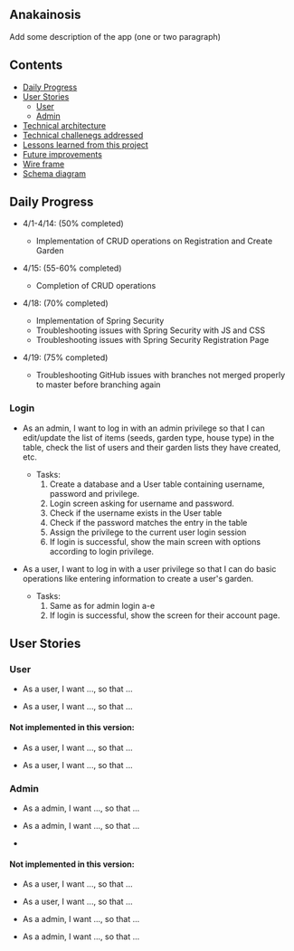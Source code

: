 ## Anakainosis

Add some description of the app (one or two paragraph)

## Contents

- [Daily Progress](#Daily-Progess)
- [User Stories](#User-Stories)
    - [User](#User)
    - [Admin](#Admin)
- [Technical architecture](http://)
- [Technical challenegs addressed](#Technical-challenges)
- [Lessons learned from this project](#Lessons-learned)
- [Future improvements](#Future-improvements)
- [Wire frame](http://)
- [Schema diagram](http://)


## Daily Progress
- 4/1-4/14: (50% completed)
  - Implementation of CRUD operations on Registration and Create Garden
- 4/15: (55-60% completed)
  - Completion of CRUD operations

- 4/18: (70% completed)
    - Implementation of Spring Security
    - Troubleshooting issues with Spring Security with JS and CSS
    - Troubleshooting issues with Spring Security Registration Page
- 4/19: (75% completed)
  - Troubleshooting GitHub issues with branches not merged properly to master before branching again


### Login
- As an admin, I want to log in with an admin privilege so that I can edit/update the list of items (seeds, garden type, house type) in the table, check the list of users and their garden lists they have created, etc. 
    - Tasks:
        1. Create a database and a User table containing username, password and privilege.
        2. Login screen asking for username and password.
        3. Check if the username exists in the User table
        4. Check if the password matches the entry in the table
        5. Assign the privilege to the current user login session
        6. If login is successful, show the main screen with options according to login privilege.


- As a user, I want to log in with a user privilege so that I can do basic operations like entering information to create a user's garden.
    - Tasks:
        1. Same as for admin login a-e
        2. If login is successful, show the screen for their account page.

## User Stories

### User
- As a user, I want ..., so that ...

- As a user, I want ..., so that ...

#### Not implemented in this version:
- As a user, I want ..., so that ...

- As a user, I want ..., so that ...

### Admin
- As a admin, I want ..., so that ...

- As a admin, I want ..., so that ...
- 
#### Not implemented in this version:

- As a user, I want ..., so that ...

- As a user, I want ..., so that ...

- As a admin, I want ..., so that ...

- As a admin, I want ..., so that ...